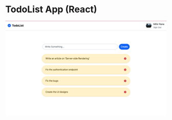 # TodoList App (React)

![Screenshot](https://github.com/ranemihir/todolist-app/blob/main/screenshot.png)